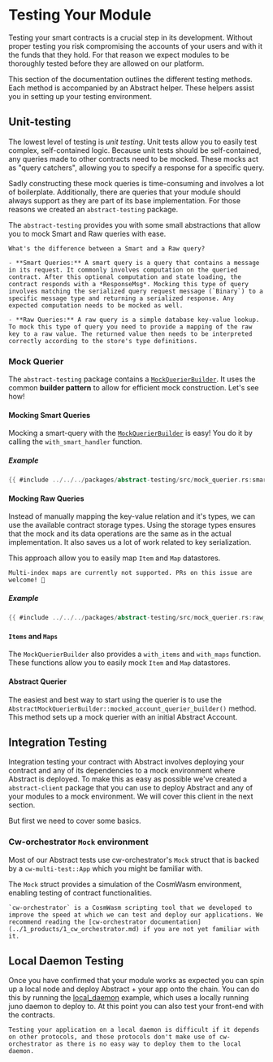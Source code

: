 # Testing Your Module

Testing your smart contracts is a crucial step in its development. Without proper testing you risk compromising the
accounts of your users and with it the funds that they hold. For that reason we expect modules to be thoroughly tested
before they are allowed on our platform.

This section of the documentation outlines the different testing methods. Each method is accompanied by an Abstract
helper. These helpers assist you in setting up your testing environment.

## Unit-testing

The lowest level of testing is *unit testing*. Unit tests allow you to easily test complex, self-contained logic. Because unit tests should be self-contained, any queries made to other contracts need to be mocked. These mocks act as "query catchers", allowing you to specify a response for a specific query.

Sadly constructing these mock queries is time-consuming and involves a lot of boilerplate. Additionally, there are queries that your module should always support as they are part of its base implementation. For those reasons we created an `abstract-testing` package.

The `abstract-testing` provides you with some small abstractions that allow you to mock Smart and Raw queries with ease.

```admonish info
What's the difference between a Smart and a Raw query?

- **Smart Queries:** A smart query is a query that contains a message in its request. It commonly involves computation on the queried contract. After this optional computation and state loading, the contract responds with a *ResponseMsg*. Mocking this type of query involves matching the serialized query request message (`Binary`) to a specific message type and returning a serialized response. Any expected computation needs to be mocked as well.

- **Raw Queries:** A raw query is a simple database key-value lookup. To mock this type of query you need to provide a mapping of the raw key to a raw value. The returned value then needs to be interpreted correctly according to the store's type definitions.
```

### Mock Querier

The `abstract-testing` package contains
a <a href="https://docs.rs/abstract-testing/latest/abstract_testing/struct.MockQuerierBuilder.html" target="_blank">`MockQuerierBuilder`</a>.
It uses the common **builder pattern** to allow for efficient mock construction. Let's see how!

#### Mocking Smart Queries

Mocking a smart-query with
the <a href="https://docs.rs/abstract-testing/latest/abstract_testing/struct.MockQuerierBuilder.html" target="_blank">`MockQuerierBuilder`</a>
is easy! You do it by calling the `with_smart_handler` function.

##### Example

```rust
{{ #include ../../../packages/abstract-testing/src/mock_querier.rs:smart_query}}
```

#### Mocking Raw Queries

Instead of manually mapping the key-value relation and it's types, we can use the available contract storage types.
Using the storage types ensures that the mock and its data operations are the same as in the actual implementation. It
also saves us a lot of work related to key serialization.

This approach allow you to easily map `Item` and `Map` datastores.

```admonish warning
Multi-index maps are currently not supported. PRs on this issue are welcome! 🤗
```

##### Example

```rust
{{ #include ../../../packages/abstract-testing/src/mock_querier.rs:raw_query }}
```

#### `Items` and `Maps`

The `MockQuerierBuilder` also provides a `with_items` and `with_maps` function. These functions allow you to easily mock `Item` and `Map` datastores.

#### Abstract Querier

The easiest and best way to start using the querier is to use
the `AbstractMockQuerierBuilder::mocked_account_querier_builder()` method. This method sets up a mock querier with an
initial Abstract Account.

## Integration Testing

Integration testing your contract with Abstract involves deploying your contract and any of its dependencies to a mock environment where Abstract is deployed. To make this as easy as possible we've created a `abstract-client` package that you can use to deploy Abstract and any of your modules to a mock environment. We will cover this client in the next section.

But first we need to cover some basics.

### Cw-orchestrator `Mock` environment

Most of our Abstract tests use cw-orchestrator's `Mock` struct that is backed by a `cw-multi-test::App` which you might be familiar with.

The `Mock` struct provides a simulation of the CosmWasm environment, enabling testing of contract functionalities.

```admonish info
`cw-orchestrator` is a CosmWasm scripting tool that we developed to improve the speed at which we can test and deploy our applications. We recommend reading the [cw-orchestrator documentation](../1_products/1_cw_orchestrator.md) if you are not yet familiar with it.
```

## Local Daemon Testing

Once you have confirmed that your module works as expected you can spin up a local node and deploy Abstract + your app onto the chain. You can do this by running the [local_daemon](https://github.com/AbstractSDK/app-template/blob/main/examples/local_daemon.rs) example, which uses a locally running juno daemon to
deploy to. At this point you can also test your front-end with the contracts.

```admonish info
Testing your application on a local daemon is difficult if it depends on other protocols, and those protocols don't make use of cw-orchestrator as there is no easy way to deploy them to the local daemon.
```

<!-- 
**Example**

The `Mock` encapsulates:

- A default sender for transactions.
- A state to map contract_id to its details.
- An emulation of the CosmWasm backend with app.

In this example, we use a setup function to initialize our test environment. The setup function is utilized to:

- Initialize the contract you want to test within the mock environment, the counter contract in this case.
- Upload and instantiate the contract.
- Retrieve essential details like code_id and contract address for further interactions.

This provides you with a streamlined approach to test and validate smart contract operations in a controlled setting.

```rust
/// Instantiate the contract in any CosmWasm environment
fn setup<Chain: CwEnv>(chain: Chain) -> CounterContract<Chain> {
    // Construct the counter interface
    let contract = CounterContract::new(CONTRACT_NAME, chain.clone());
    let admin = Addr::unchecked(ADMIN);

    // Upload the contract
    let upload_resp = contract.upload().unwrap();

    // Get the code-id from the response.
    let code_id = upload_resp.uploaded_code_id().unwrap();
    // or get it from the interface.
    assert_eq!(code_id, contract.code_id().unwrap());

    // Instantiate the contract
    let msg = InstantiateMsg { count: 1i32 };
    let init_resp = contract.instantiate(&msg, Some(&admin), None).unwrap();

    // Get the address from the response
    let contract_addr = init_resp.instantiated_contract_address().unwrap();
    // or get it from the interface.
    assert_eq!(contract_addr, contract.address().unwrap());

    // Return the interface
    contract
}

#[test]
fn count() {
    // Create a sender
    let sender = Addr::unchecked(ADMIN);
    // Create a user
    let user = Addr::unchecked(USER);
    // Create the mock
    let mock = Mock::new(&sender);

    // Set up the contract
    let contract = setup(mock.clone());

    // Increment the count of the contract
    contract
        // Set the caller to user
        .call_as(&user)
        // Call the increment function (auto-generated function provided by CounterExecuteMsgFns)
        .increment()
        .unwrap();

    // Get the count.
    use counter_contract::CounterQueryMsgFns;
    let count1 = contract.get_count().unwrap();

    // or query it manually
    let count2: GetCountResponse = contract.query(&QueryMsg::GetCount {}).unwrap();

    assert_eq!(count1, count2);

    // Check the count
    assert_eq!(count1.count, 2);
    // Reset
    use counter_contract::CounterExecuteMsgFns;
    contract.reset(0).unwrap();

    let count = contract.get_count().unwrap();
    assert_eq!(count.count, 0);

    // Check negative case
    let exec_res = contract.call_as(&user).reset(0);

    let expected_err = ContractError::Unauthorized {};
    assert_eq!(
        exec_res.unwrap_err().downcast::<ContractError>().unwrap(),
        expected_err
    );
}
``` -->